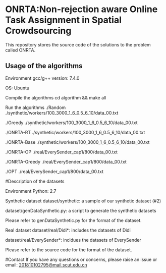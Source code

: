 # ONRTA:Non-rejection aware Online Task Assignment in Spatial Crowdsourcing
This repository stores the source code of the solutions to the problem called ONRTA.

## Usage of the algorithms
Environment
gcc/g++ version: 7.4.0

OS: Ubuntu

Compile the algorithms
cd algorithm && make all

Run the algorithms
./Random ./synthetic/workers/100_3000_1_6_0.5_6_10/data_00.txt

./Greedy ./synthetic/workers/100_3000_1_6_0.5_6_10/data_00.txt

./ONRTA-RT ./synthetic/workers/100_3000_1_6_0.5_6_10/data_00.txt

./ONRTA-Base ./synthetic/workers/100_3000_1_6_0.5_6_10/data_00.txt

./ONRTA-OP ./real/EverySender_cap1/800/data_00.txt

./ONRTA-Greedy ./real/EverySender_cap1/800/data_00.txt

./OPT ./real/EverySender_cap1/800/data_00.txt

#Description of the datasets

Environment
Python: 2.7

Synthetic dataset
dataset/synthetic: a sample of our synthetic dataset (#2)

dataset/genDataSynthetic.py: a script to generate the synthetic datasets

Please refer to genDataSynthetic.py for the format of the dataset.

Real dataset
dataset/real/Didi*: includes the datasets of Didi

dataset/real/EverySender*: incldues the datasets of EverySender

Please refer to the source code for the format of the dataset.

#Contact
If you have any questions or concerns, please raise an issue or email: 201810102795@mail.scut.edu.cn
